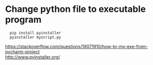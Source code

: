 # Change python file to executable program   

      pip install pyinstaller
      pyinstaller myscript.py
https://stackoverflow.com/questions/19071910/how-to-my-exe-from-pycharm-project   
http://www.pyinstaller.org/   
